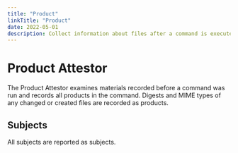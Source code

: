 ```yaml
---
title: "Product"
linkTitle: "Product"
date: 2022-05-01
description: Collect information about files after a command is executed
---
```


# Product Attestor

The Product Attestor examines materials recorded before a command was run and records all
products in the command. Digests and MIME types of any changed or created files are recorded as products.

## Subjects

All subjects are reported as subjects.
